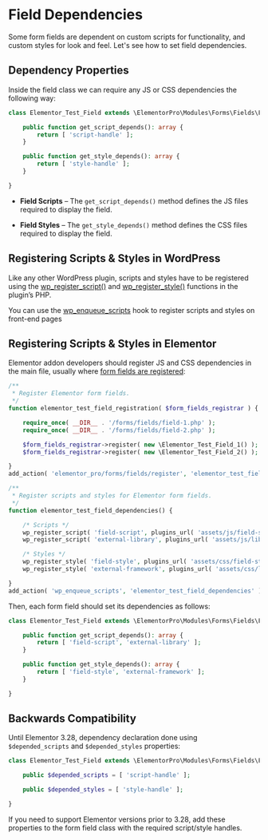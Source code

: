 # Field Dependencies

<Badge type="tip" vertical="top" text="Elementor Pro" /> <Badge type="warning" vertical="top" text="Advanced" />

Some form fields are dependent on custom scripts for functionality, and custom styles for look and feel. Let's see how to set field dependencies.

## Dependency Properties

Inside the field class we can require any JS or CSS dependencies the following way:

```php
class Elementor_Test_Field extends \ElementorPro\Modules\Forms\Fields\Field_Base {

	public function get_script_depends(): array {
		return [ 'script-handle' ];
	}

	public function get_style_depends(): array {
		return [ 'style-handle' ];
	}

}
```

* **Field Scripts** – The `get_script_depends()` method defines the JS files required to display the field.

* **Field Styles** – The `get_style_depends()` method defines the CSS files required to display the field.

## Registering Scripts & Styles in WordPress

Like any other WordPress plugin, scripts and styles have to be registered using the [wp_register_script()](https://developer.wordpress.org/reference/functions/wp_register_script/) and [wp_register_style()](https://developer.wordpress.org/reference/functions/wp_register_style/) functions in the plugin’s PHP.

You can use the [wp_enqueue_scripts](https://developer.wordpress.org/reference/hooks/wp_enqueue_scripts/) hook to register scripts and styles on front-end pages

## Registering Scripts & Styles in Elementor

Elementor addon developers should register JS and CSS dependencies in the main file, usually where [form fields are registered](./add-new-field/):

```php
/**
 * Register Elementor form fields.
 */
function elementor_test_field_registration( $form_fields_registrar ) {

	require_once( __DIR__ . '/forms/fields/field-1.php' );
	require_once( __DIR__ . '/forms/fields/field-2.php' );

	$form_fields_registrar->register( new \Elementor_Test_Field_1() );
	$form_fields_registrar->register( new \Elementor_Test_Field_2() );

}
add_action( 'elementor_pro/forms/fields/register', 'elementor_test_field_registration' );

/**
 * Register scripts and styles for Elementor form fields.
 */
function elementor_test_field_dependencies() {

	/* Scripts */
	wp_register_script( 'field-script', plugins_url( 'assets/js/field-script.js', __FILE__ ) );
	wp_register_script( 'external-library', plugins_url( 'assets/js/libs/external-library.js', __FILE__ ) );

	/* Styles */
	wp_register_style( 'field-style', plugins_url( 'assets/css/field-style.css', __FILE__ ) );
	wp_register_style( 'external-framework', plugins_url( 'assets/css/libs/external-framework.css', __FILE__ ) );

}
add_action( 'wp_enqueue_scripts', 'elementor_test_field_dependencies' );
```

Then, each form field should set its dependencies as follows:

```php
class Elementor_Test_Field extends \ElementorPro\Modules\Forms\Fields\Field_Base {

	public function get_script_depends(): array {
		return [ 'field-script', 'external-library' ];
	}

	public function get_style_depends(): array {
		return [ 'field-style', 'external-framework' ];
	}

}
```

## Backwards Compatibility

Until Elementor 3.28, dependency declaration done using `$depended_scripts` and `$depended_styles` properties:

```php
class Elementor_Test_Field extends \ElementorPro\Modules\Forms\Fields\Field_Base {

	public $depended_scripts = [ 'script-handle' ];

	public $depended_styles = [ 'style-handle' ];

}
```

If you need to support Elementor versions prior to 3.28, add these properties to the form field class with the required script/style handles.
